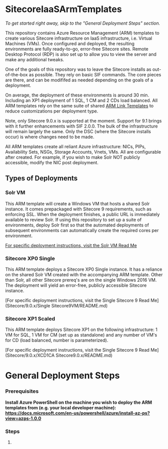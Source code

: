 # SitecoreIaaSArmTemplates

*To get started right away, skip to the "General Deployment Steps" section.*

This repository contains Azure Resource Management (ARM) templates to create various Sitecore infrastructure on IaaS infrastructure, i.e. Virtual Machines (VMs). Once configured and deployed, the resulting environments are fully ready-to-go, error-free Sitecore sites. Remote Desktop Protocol (RDP) is also set up to allow you to view the server and make any additional tweaks.

One of the goals of this repository was to leave the Sitecore installs as out-of-the-box as possible. They rely on basic SIF commands. The core pieces are there, and can be modififed as needed depending on the goals of a deployment.

On average, the deployment of these environments is around 30 min. Including an XP1 deployment of 1 SQL, 1 CM and 2 CDs load balanced. All ARM templates rely on the same suite of shared [ARM Link Templates](LinkTemplates) to reduce customizations per deployment type.

Note, only Sitecore 9.0.x is supported at the moment. Support for 9.1 brings with it further enhancements with SIF 2.0.0. The bulk of the infrastructure will remain largely the same. Only the DSC (where the Sitecore installs occur) is where changes need to be made.

All ARM templates create all reliant Azure infrastructure: NICs, PIPs, Availability Sets, NSGs, Storage Accounts, Vnets, VMs. All are configurable after created. For example, if you wish to make Solr NOT publicly accessible, modify the NIC post deployment.

## Types of Deployments

### Solr VM

This ARM template will create a Windows VM that hosts a shared Solr instance. It comes prepackaged with Sitecore 9 requirements, such as enforcing SSL. When the deployment finishes, a public URL is immediately available to review Solr. If using this repository to set up a suite of environments, deploy Solr first so that the automated deployments of subsequent environments can automatically create the required cores per environment.

[For specific deployment instructions, visit the Solr VM Read Me](SolrVM/README.md)

### Sitecore XP0 Single

This ARM template deploys a Sitecore XP0 Single instance. It has a reliance on the shared Solr VM created with the accompanying ARM template. Other than Solr, all other Sitecore prereq's are on the single Windows 2016 VM. The deployment will yield an error-free, publicly accessible Sitecore instance.

[For specific deployment instructions, visit the Single Sitecore 9 Read Me](Sitecore/9.0.x/Single Sitecore9VM/README.md) 

### Sitecore XP1 Scaled

This ARM template deploys Sitecore XP1 on the following infrastructure: 1 VM for SQL, 1 VM for CM (set up as standalone) and any number of VM's for CD (load balanced, number is parameterized).

[For specific deployment instructions, visit the Single Sitecore 9 Read Me](Sitecore/9.0.x/XCD1CA Sitecore9.0.x/README.md) 

# General Deployment Steps

### Prerequisites

**Install Azure PowerShell on the machine you wish to deploy the ARM templates from (e.g. your local developer machine): https://docs.microsoft.com/en-us/powershell/azure/install-az-ps?view=azps-1.0.0**

### Steps

1. 